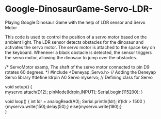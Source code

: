 # Google-DinosaurGame-Servo-LDR-
Playing Google Dinosaur Game with the help of LDR sensor and Servo Motor


This code is used to control the position of a servo motor based on the ambient light. The LDR sensor detects obstacles for the dinosaur and activates the servo motor. The servo motor is attached to the space key on the keyboard. Whenever a black obstacle is detected, the sensor triggers the servo motor, allowing the dinosaur to jump over the obstacles.

/*
  ServoMotor examp,
  The shaft of the servo motor connected to pin D9 rotates 60 degrees.
*/
#include <Deneyap_Servo.h>      // Adding the Deneyap Servo library 
#define ldrpin A0
Servo myservo;                  // Defining class for Servo

void setup() {  
  myservo.attach(D12);
  pinMode(ldrpin,INPUT);
  Serial.begin(115200);
}

void loop() {
  int ldr = analogRead(A0);
  Serial.println(ldr);
  if(ldr > 1500  ){myservo.write(150);delay(50);}
  else{myservo.write(180);}                     
}
